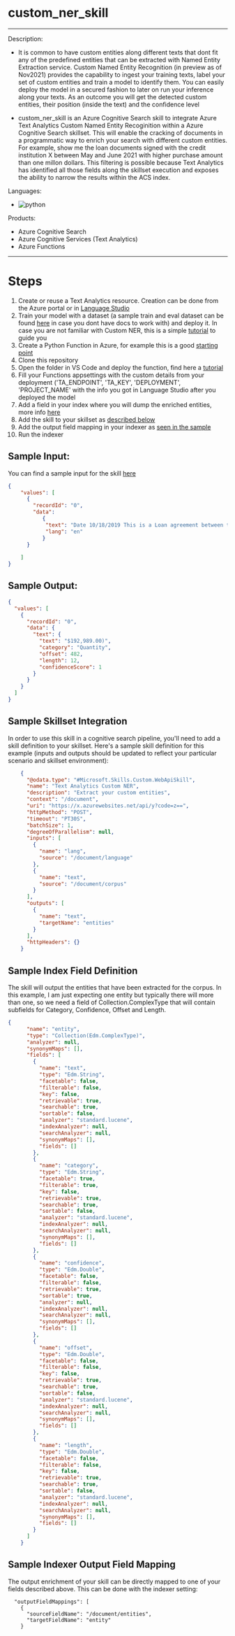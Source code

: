 # custom_ner_skill
---
Description:
- It is common to have custom entities along different texts that dont fit any of the predefined entities that can be extracted with Named Entity Extraction service. Custom Named Entity Recognition (in preview as of Nov2021) provides the capability to ingest your training texts, label your set of custom entities and train a model to identify them. You can easily deploy the model in a secured fashion to later on run your inference along your texts. As an outcome you will get the detected custom entities, their position (inside the text) and the confidence level

- custom_ner_skill is an Azure Cognitive Search skill to integrate Azure Text Analytics Custom Named Entity Recoginition within a Azure Cognitive Search skillset. This will enable the cracking of documents in a programmatic way to enrich your search with different custom entities. For example, show me the loan documents signed with the credit institution X between May and June 2021 with higher purchase amount than one millon dollars. This filtering is possible because Text Analytics has identified all those fields along the skillset execution and exposes the ability to narrow the results within the ACS index.

Languages:
- ![python](https://img.shields.io/badge/language-python-orange)

Products:
- Azure Cognitive Search
- Azure Cognitive Services (Text Analytics)
- Azure Functions
---

# Steps    

1. Create or reuse a Text Analytics resource. Creation can be done from the Azure portal or in [Language Studio](https://language.azure.com/home)
2. Train your model with a dataset (a sample train and eval dataset can be found [here](https://github.com/Azure-Samples/cognitive-services-sample-data-files/tree/master/language-service/Custom%20NER/loan%20agreements) in case you dont have docs to work with) and deploy it. In case you are not familiar with Custom NER, this is a simple [tutorial](https://docs.microsoft.com/en-us/azure/cognitive-services/language-service/custom-named-entity-recognition/quickstart?pivots=language-studio#upload-sample-data-to-blob-container) to guide you
3. Create a Python Function in Azure, for example this is a good [starting point](https://docs.microsoft.com/en-us/azure/azure-functions/create-first-function-vs-code-python)
4. Clone this repository
5. Open the folder in VS Code and deploy the function, find here a [tutorial](https://docs.microsoft.com/en-us/azure/search/cognitive-search-custom-skill-python)
6. Fill your Functions appsettings with the custom details from your deployment ('TA_ENDPOINT', 'TA_KEY', 'DEPLOYMENT', 'PROJECT_NAME' with the info you got in Language Studio after you deployed the model
7. Add a field in your index where you will dump the enriched entities, more info [here](#sample-index-field-definition)
8. Add the skill to your skillset as [described below](#sample-skillset-integration)
9. Add the output field mapping in your indexer as [seen in the sample](#sample-indexer-output-field-mapping)
10. Run the indexer 

## Sample Input:

You can find a sample input for the skill [here](../main/custom_ner/sample.dat)

```json
{
    "values": [
      {
        "recordId": "0",
        "data":
           {
            "text": "Date 10/18/2019 This is a Loan agreement between the two individuals mentioned below in the parties section of the agreement. I. Parties of agreement - Casey Jensen with a mailing address of 2469 Pennsylvania Avenue, City of New Brunswick, State of New Jersey (the Borrower) - Hollie Rees with a mailing address of 42 Gladwell Street, City of Memphis, State of Tennessee (the Lender) II. Amount The loan amount given by lender to borrower is one hundred ninety-two thousand nine hundred eighty-nine Dollars ($192,989.00) (The Note)",
            "lang": "en"
           }
      }
     
    ]
}
```

## Sample Output:

```json
{
  "values": [
    {
      "recordId": "0",
      "data": {
        "text": {
          "text": "$192,989.00)",
          "category": "Quantity",
          "offset": 482,
          "length": 12,
          "confidenceScore": 1
        }
      }
    }
  ]
}
```

## Sample Skillset Integration

In order to use this skill in a cognitive search pipeline, you'll need to add a skill definition to your skillset.
Here's a sample skill definition for this example (inputs and outputs should be updated to reflect your particular scenario and skillset environment):

```json
    {
      "@odata.type": "#Microsoft.Skills.Custom.WebApiSkill",
      "name": "Text Analytics Custom NER",
      "description": "Extract your custom entities",
      "context": "/document",
      "uri": "https://x.azurewebsites.net/api/y?code=z==",
      "httpMethod": "POST",
      "timeout": "PT30S",
      "batchSize": 1,
      "degreeOfParallelism": null,
      "inputs": [
        {
          "name": "lang",
          "source": "/document/language"
        },
        {
          "name": "text",
          "source": "/document/corpus"
        }
      ],
      "outputs": [
        {
          "name": "text",
          "targetName": "entities"
        }
      ],
      "httpHeaders": {}
    }
```

## Sample Index Field Definition

The skill will output the entities that have been extracted for the corpus. In this example, I am just expecting one entity but typically there will more than one, so we need a field of Collection.ComplexType that will contain subfields for Category, Confidence, Offset and Length.

```json
{
      "name": "entity",
      "type": "Collection(Edm.ComplexType)",
      "analyzer": null,
      "synonymMaps": [],
      "fields": [
        {
          "name": "text",
          "type": "Edm.String",
          "facetable": false,
          "filterable": false,
          "key": false,
          "retrievable": true,
          "searchable": true,
          "sortable": false,
          "analyzer": "standard.lucene",
          "indexAnalyzer": null,
          "searchAnalyzer": null,
          "synonymMaps": [],
          "fields": []
        },
        {
          "name": "category",
          "type": "Edm.String",
          "facetable": true,
          "filterable": true,
          "key": false,
          "retrievable": true,
          "searchable": true,
          "sortable": false,
          "analyzer": "standard.lucene",
          "indexAnalyzer": null,
          "searchAnalyzer": null,
          "synonymMaps": [],
          "fields": []
        },
        {
          "name": "confidence",
          "type": "Edm.Double",
          "facetable": false,
          "filterable": false,
          "retrievable": true,
          "sortable": true,
          "analyzer": null,
          "indexAnalyzer": null,
          "searchAnalyzer": null,
          "synonymMaps": [],
          "fields": []
        },
        {
          "name": "offset",
          "type": "Edm.Double",
          "facetable": false,
          "filterable": false,
          "key": false,
          "retrievable": true,
          "searchable": true,
          "sortable": false,
          "analyzer": "standard.lucene",
          "indexAnalyzer": null,
          "searchAnalyzer": null,
          "synonymMaps": [],
          "fields": []
        },
        {
          "name": "length",
          "type": "Edm.Double",
          "facetable": false,
          "filterable": false,
          "key": false,
          "retrievable": true,
          "searchable": true,
          "sortable": false,
          "analyzer": "standard.lucene",
          "indexAnalyzer": null,
          "searchAnalyzer": null,
          "synonymMaps": [],
          "fields": []
        }
      ]
    }
```

## Sample Indexer Output Field Mapping

The output enrichment of your skill can be directly mapped to one of your fields described above. This can be done with the indexer setting:
```
  "outputFieldMappings": [
    {
      "sourceFieldName": "/document/entities",
      "targetFieldName": "entity"
    }
```
